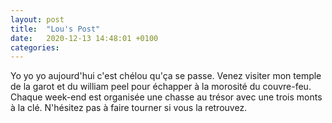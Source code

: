 ```yaml
---
layout: post
title:  "Lou's Post"
date:   2020-12-13 14:48:01 +0100
categories: 
---
```

Yo yo yo aujourd'hui c'est chélou qu'ça se passe. Venez visiter mon temple de la garot et du william peel pour échapper à la morosité du couvre-feu. Chaque week-end est organisée une chasse au trésor avec une trois monts à la clé. N'hésitez pas à faire tourner si vous la retrouvez.

